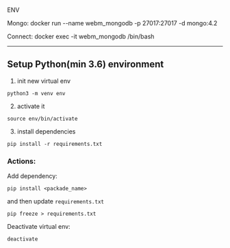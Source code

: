 ENV

Mongo:
docker run --name webm_mongodb -p 27017:27017 -d mongo:4.2 

Connect:
docker exec -it webm_mongodb /bin/bash

---


## Setup Python(min 3.6) environment

1. init new virtual env
```
python3 -m venv env
```
2. activate it
```
source env/bin/activate
```
3. install dependencies
```
pip install -r requirements.txt
``` 

### Actions:
Add dependency:
```
pip install <packade_name>
```
and then update `requirements.txt`
```
pip freeze > requirements.txt
```

Deactivate virtual env:
```
deactivate
```